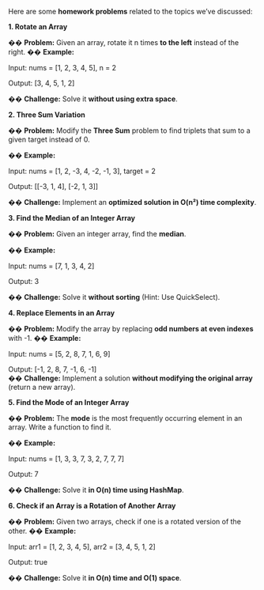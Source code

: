 Here are some **homework problems** related to the topics we’ve discussed: 

**1\. Rotate an Array** 

�� **Problem:** Given an array, rotate it n times **to the left** instead of the right. �� **Example:** 

Input: nums \= \[1, 2, 3, 4, 5\], n \= 2  

Output: \[3, 4, 5, 1, 2\]  

�� **Challenge:** Solve it **without using extra space**. 

**2\. Three Sum Variation** 

�� **Problem:** Modify the **Three Sum** problem to find triplets that sum to a given target instead of 0. 

�� **Example:** 

Input: nums \= \[1, 2, \-3, 4, \-2, \-1, 3\], target \= 2  

Output: \[\[-3, 1, 4\], \[-2, 1, 3\]\]  

�� **Challenge:** Implement an **optimized solution in O(n²) time complexity**. 

**3\. Find the Median of an Integer Array** 

�� **Problem:** Given an integer array, find the **median**. 

�� **Example:** 

Input: nums \= \[7, 1, 3, 4, 2\]  

Output: 3  

�� **Challenge:** Solve it **without sorting** (Hint: Use QuickSelect). 

**4\. Replace Elements in an Array** 

�� **Problem:** Modify the array by replacing **odd numbers at even indexes** with \-1. �� **Example:** 

Input: nums \= \[5, 2, 8, 7, 1, 6, 9\]  

Output: \[-1, 2, 8, 7, \-1, 6, \-1\]   
�� **Challenge:** Implement a solution **without modifying the original array** (return a new array). 

**5\. Find the Mode of an Integer Array** 

�� **Problem:** The **mode** is the most frequently occurring element in an array. Write a function to find it. 

�� **Example:** 

Input: nums \= \[1, 3, 3, 7, 3, 2, 7, 7, 7\]  

Output: 7  

�� **Challenge:** Solve it **in O(n) time using HashMap**. 

**6\. Check if an Array is a Rotation of Another Array** 

�� **Problem:** Given two arrays, check if one is a rotated version of the other. �� **Example:** 

Input: arr1 \= \[1, 2, 3, 4, 5\], arr2 \= \[3, 4, 5, 1, 2\]  

Output: true  

�� **Challenge:** Solve it **in O(n) time and O(1) space**.